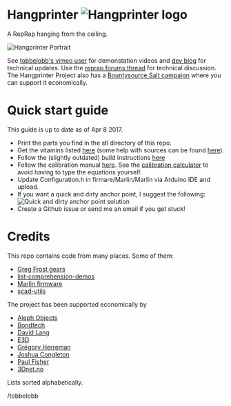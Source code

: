 Hangprinter ![Hangprinter logo](https://vitana.se/opr3d/tbear/bilder/logo_blue_50.png)
===========

A RepRap hanging from the ceiling.

![Hangprinter Portrait](https://vitana.se/opr3d/tbear/bilder/Sideview_rot_liten.JPG)

See [tobbelobb's vimeo user](https://vimeo.com/user23166500) for demonstation videos and [dev blog](https://vitana.se/opr3d/tbear) for technical updates.
Use the [reprap forums thread](http://forums.reprap.org/read.php?1,738858) for technical discussion.
The Hangprinter Project also has a [Bountysource Salt campaign](https://salt.bountysource.com/teams/hangprinter) where you can support it economically.


Quick start guide
======
This guide is up to date as of Apr 8 2017.
* Print the parts you find in the stl directory of this repo.
* Get the vitamins listed [here](http://www.appropedia.org/Clerck,_a_RepRap_3D_printer_hanging_from_the_ceiling#Costs) (some help with sources can be found [here](https://docs.google.com/spreadsheets/d/1KG-mppoRfgcM9aCTWDJxUgEF1-imCNuGGyRYKuE3kvw/edit#gid=0)).
* Follow the (slightly outdated) build instructions [here](https://vitana.se/opr3d/tbear/index.html#Clerck_assembly_manual)
* Follow the calibration manual [here](https://vitana.se/opr3d/tbear/index.html#hangprinter_project_21). See the [calibration calculator](http://hangprinter.org/calculate.html) to avoid having to type the equations yourself.
* Update Configuration.h in firmare/Marlin/Marlin via Arduino IDE and upload.
* If you want a quick and dirty anchor point, I suggest the following:
![Quick and dirty anchor point solution](https://vitana.se/opr3d/tbear/bilder/quick_and_dirty_anchor_point_liten.JPG)
* Create a Github issue or send me an email if you get stuck!

Credits
============
This repo contains code from many places. Some of them:
* [Greg Frost gears](http://www.thingiverse.com/thing:3575)
* [list-comprehension-demos](https://github.com/openscad/list-comprehension-demos)
* [Marlin firmware](https://github.com/MarlinFirmware/Marlin)
* [scad-utils](https://github.com/openscad/scad-utils)

The project has been supported economically by
* [Aleph Objects](https://www.alephobjects.com/)
* [Bondtech](http://www.bondtech.se/)
* [David Lang](https://www.bountysource.com/people/50149-david-lang)
* [E3D](https://e3d-online.com)
* [Grégory Herreman](https://www.bountysource.com/people/49670-gregory-herreman)
* [Joshua Congleton](https://www.bountysource.com/people/49918-joshua-congleton)
* [Paul Fisher](https://www.bountysource.com/people/50118-paul-fisher)
* [3Dnet.no](https://3dnet.no)

Lists sorted alphabetically.

/tobbelobb
